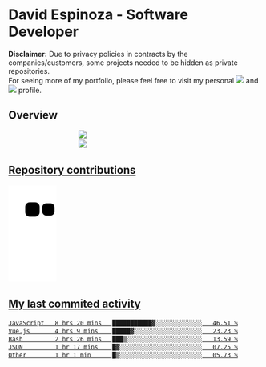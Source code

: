 # David Espinoza - Software Developer
<div id="links">
  <p>
    <strong>Disclaimer:</strong> Due to privacy policies in contracts by the companies/customers, some projects needed to be hidden as private repositories. <br />
For seeing more of my portfolio, please feel free to visit my personal <a href="https://davidespinoza.dev" target="_blank"><img src="https://img.shields.io/badge/website-000000?style=for-the-badge&logo=About.me&logoColor=white" target="_blank"></a> and <a href="https://www.linkedin.com/in/despinozap" target="_blank"><img src="https://img.shields.io/badge/LinkedIn-0077B5?style=for-the-badge&logo=linkedin&logoColor=white" target="_blank"></a> profile.
  </p>
</div>

## Overview

<div id="stats">
  <a href="https://github.com/despinozap">
  <img height="180em" style="margin: 0em 10em;" src="https://github-readme-stats.vercel.app/api?username=despinozap&show_icons=true&include_all_commits=true&count_private=true&theme=default"/>
  <img height="180em" style="margin: 0em 10em;" src="https://github-readme-stats.vercel.app/api/top-langs/?username=despinozap&layout=compact&langs_count=7&theme=default"/>
</div>
 
## Repository contributions
<div id="snake"> 

  ![Snake animation](https://github.com/despinozap/despinozap/blob/output/github-contribution-grid-snake.svg)
</div>

## My last commited activity
<!--START_SECTION:waka-->

```text
JavaScript   8 hrs 20 mins   ███████████▓░░░░░░░░░░░░░   46.51 %
Vue.js       4 hrs 9 mins    █████▓░░░░░░░░░░░░░░░░░░░   23.23 %
Bash         2 hrs 26 mins   ███▒░░░░░░░░░░░░░░░░░░░░░   13.59 %
JSON         1 hr 17 mins    █▓░░░░░░░░░░░░░░░░░░░░░░░   07.25 %
Other        1 hr 1 min      █▒░░░░░░░░░░░░░░░░░░░░░░░   05.73 %
```

<!--END_SECTION:waka-->
